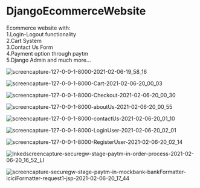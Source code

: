 # DjangoEcommerceWebsite
Ecommerce website with:    
1.Login-Logout functionality     
2.Cart System     
3.Contact Us Form    
4.Payment option through paytm   
5.Django Admin and much more...   


![screencapture-127-0-0-1-8000-2021-02-06-19_58_16](https://user-images.githubusercontent.com/71818189/107121790-51c4f480-68ba-11eb-8e63-6eec8698caf4.png)


![screencapture-127-0-0-1-8000-Cart-2021-02-06-20_00_03](https://user-images.githubusercontent.com/71818189/107121856-ab2d2380-68ba-11eb-98a7-60f95f05a2a1.png)
   
   
![screencapture-127-0-0-1-8000-Checkout-2021-02-06-20_00_30](https://user-images.githubusercontent.com/71818189/107121874-b8e2a900-68ba-11eb-91ce-6812d647df90.png)



![screencapture-127-0-0-1-8000-aboutUs-2021-02-06-20_00_55](https://user-images.githubusercontent.com/71818189/107121891-cc8e0f80-68ba-11eb-8bb0-38d68a49f3b6.png)



![screencapture-127-0-0-1-8000-contactUs-2021-02-06-20_01_10](https://user-images.githubusercontent.com/71818189/107121896-d9126800-68ba-11eb-88a4-eccd92a54498.png)



![screencapture-127-0-0-1-8000-LoginUser-2021-02-06-20_02_01](https://user-images.githubusercontent.com/71818189/107121907-e6c7ed80-68ba-11eb-9f45-920fc90df4c9.png)

![screencapture-127-0-0-1-8000-RegisterUser-2021-02-06-20_02_14](https://user-images.githubusercontent.com/71818189/107121919-0101cb80-68bb-11eb-96a4-e70eb2977a02.png)


![Inkedscreencapture-securegw-stage-paytm-in-order-process-2021-02-06-20_16_52_LI](https://user-images.githubusercontent.com/71818189/107122138-e11ed780-68bb-11eb-9da6-fa75a0916f25.jpg)


![screencapture-securegw-stage-paytm-in-mockbank-bankFormatter-iciciFormatter-request1-jsp-2021-02-06-20_17_44](https://user-images.githubusercontent.com/71818189/107122155-f09e2080-68bb-11eb-9cdf-fd1dd994d26f.png)
